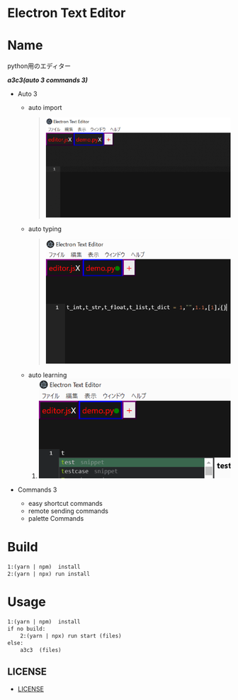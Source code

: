 Electron Text Editor
==
# Name
python用のエディター

***a3c3(auto 3 commands 3)***
* Auto 3
    * auto import 
        > ![demo](./Gifs/auto_import.gif)
    * auto typing
        > ![demo](./Gifs/auto_typing.gif)
    * auto learning
        1. ![demo2](./Gifs/auto_learning1.gif)

* Commands 3
    * easy shortcut commands
    * remote sending commands
    * palette Commands 

# Build
    1:(yarn | npm)  install
    2:(yarn | npx) run install
# Usage
    1:(yarn | npm)  install
    if no build:
        2:(yarn | npx) run start (files)
    else:
        a3c3  (files)
## LICENSE
- [LICENSE](https://github.com/ics-creative/150819_electron_text_editor/blob/master/LICENSE)

